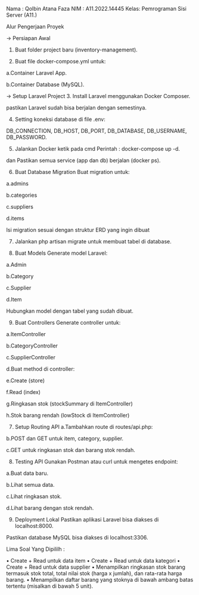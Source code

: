 Nama : Qolbin Atana Faza
NIM  : A11.2022.14445
Kelas: Pemrograman Sisi Server (A11.)

Alur Pengerjaan Proyek 

-> Persiapan Awal
1. Buat folder project baru (inventory-management).

2. Buat file docker-compose.yml untuk:

 a.Container Laravel App.

 b.Container Database (MySQL).

-> Setup Laravel Project
3. Install Laravel menggunakan Docker Composer.

   pastikan Laravel sudah bisa berjalan dengan semestinya.

4. Setting koneksi database di file .env:

  DB_CONNECTION, DB_HOST, DB_PORT, DB_DATABASE, DB_USERNAME, DB_PASSWORD.

5. Jalankan Docker
 ketik pada cmd Perintah : docker-compose up -d.

 dan Pastikan semua service (app dan db) berjalan (docker ps).

6. Buat Database Migration
Buat migration untuk:

 a.admins

 b.categories

 c.suppliers

 d.items

 Isi migration sesuai dengan struktur ERD yang ingin dibuat

7. Jalankan php artisan migrate untuk membuat tabel di database.

8. Buat Models
Generate model Laravel:

 a.Admin

 b.Category

 c.Supplier

 d.Item

Hubungkan model dengan tabel yang sudah dibuat.

9. Buat Controllers
 Generate controller untuk:

 a.ItemController

 b.CategoryController

 c.SupplierController

 d.Buat method di controller:

 e.Create (store)

 f.Read (index)

 g.Ringkasan stok (stockSummary di ItemController)

 h.Stok barang rendah (lowStock di ItemController)

7. Setup Routing API
 a.Tambahkan route di routes/api.php:

 b.POST dan GET untuk item, category, supplier.

 c.GET untuk ringkasan stok dan barang stok rendah.

8. Testing API
Gunakan Postman atau curl untuk mengetes endpoint:

 a.Buat data baru.

 b.Lihat semua data.

 c.Lihat ringkasan stok.

 d.Lihat barang dengan stok rendah.

9. Deployment Lokal
Pastikan aplikasi Laravel bisa diakses di localhost:8000.

Pastikan database MySQL bisa diakses di localhost:3306.

Lima Soal Yang Dipililh :

• Create + Read untuk data item
• Create + Read untuk data kategori
• Create + Read untuk data supplier
• Menampilkan ringkasan stok barang termasuk stok total, total nilai stok (harga x
jumlah), dan rata-rata harga barang.
• Menampilkan daftar barang yang stoknya di bawah ambang batas tertentu (misalkan
di bawah 5 unit).

